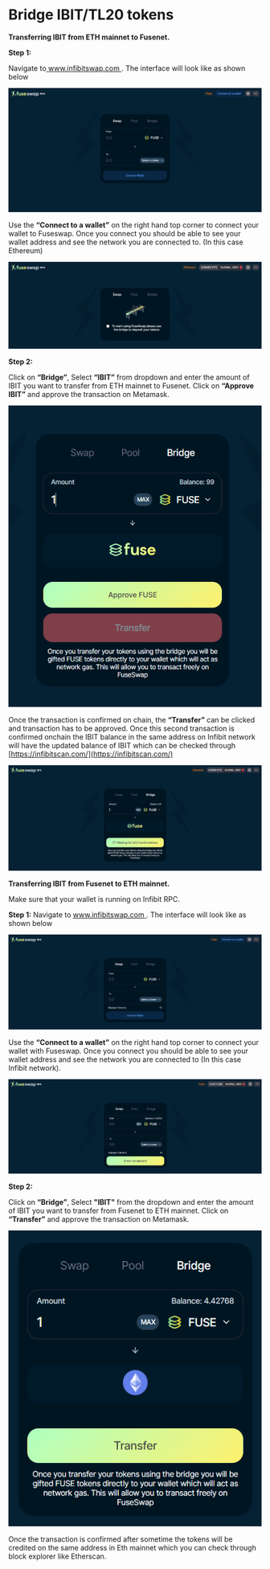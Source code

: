 # Bridge IBIT/TL20 tokens

**Transferring IBIT from ETH mainnet to Fusenet.**

**Step 1:**

Navigate to[ www.infibitswap.com ](https://infibitswap.com/). The interface will look like as shown below

![](../.gitbook/assets/0%20%286%29.png)

Use the **“Connect to a wallet”** on the right hand top corner to connect your wallet to Fuseswap. Once you connect you should be able to see your wallet address and see the network you are connected to. \(In this case Ethereum\)

![](../.gitbook/assets/1%20%289%29.png)

**Step 2:**

Click on **“Bridge”**, Select **“IBIT”** from dropdown and enter the amount of IBIT you want to transfer from ETH mainnet to Fusenet. Click on **“Approve IBIT”** and approve the transaction on Metamask.

![](../.gitbook/assets/2%20%289%29.png)

Once the transaction is confirmed on chain, the **“Transfer”** can be clicked and transaction has to be approved. Once this second transaction is confirmed onchain the IBIT balance in the same address on Infibit network will have the updated balance of IBIT which can be checked through [https://infibitscan.com/](https://infibitscan.com/) 

![](../.gitbook/assets/3%20%288%29.png)

**Transferring IBIT from Fusenet to ETH mainnet.**

Make sure that your wallet is running on Infibit RPC.

**Step 1:** Navigate to [www.infibitswap.com ](https://infibitswap.com/). The interface will look like as shown below

![](../.gitbook/assets/4%20%289%29.png)

Use the **“Connect to a wallet”** on the right hand top corner to connect your wallet with Fuseswap. Once you connect you should be able to see your wallet address and see the network you are connected to \(In this case Infibit network\).

![](../.gitbook/assets/5%20%286%29.png)

**Step 2:**

Click on **“Bridge”**, Select **"IBIT"** from the dropdown and enter the amount of IBIT you want to transfer from Fusenet to ETH mainnet. Click on **“Transfer”** and approve the transaction on Metamask.

![](../.gitbook/assets/6%20%287%29.png)

Once the transaction is confirmed after sometime the tokens will be credited on the same address in Eth mainnet which you can check through block explorer like Etherscan.

